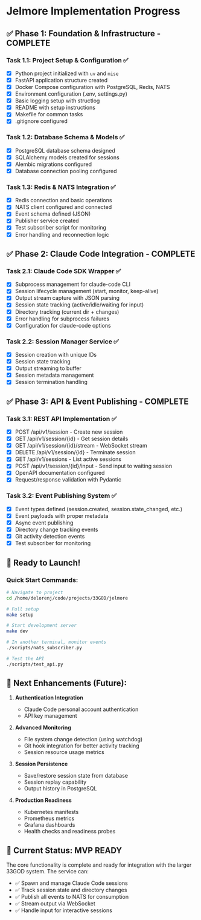 # Jelmore Implementation Progress

## ✅ Phase 1: Foundation & Infrastructure - COMPLETE

### Task 1.1: Project Setup & Configuration ✅
- [x] Python project initialized with `uv` and `mise`
- [x] FastAPI application structure created
- [x] Docker Compose configuration with PostgreSQL, Redis, NATS
- [x] Environment configuration (.env, settings.py)
- [x] Basic logging setup with structlog
- [x] README with setup instructions
- [x] Makefile for common tasks
- [x] .gitignore configured

### Task 1.2: Database Schema & Models ✅
- [x] PostgreSQL database schema designed
- [x] SQLAlchemy models created for sessions
- [x] Alembic migrations configured
- [x] Database connection pooling configured

### Task 1.3: Redis & NATS Integration ✅
- [x] Redis connection and basic operations
- [x] NATS client configured and connected
- [x] Event schema defined (JSON)
- [x] Publisher service created
- [x] Test subscriber script for monitoring
- [x] Error handling and reconnection logic

## ✅ Phase 2: Claude Code Integration - COMPLETE

### Task 2.1: Claude Code SDK Wrapper ✅
- [x] Subprocess management for claude-code CLI
- [x] Session lifecycle management (start, monitor, keep-alive)
- [x] Output stream capture with JSON parsing
- [x] Session state tracking (active/idle/waiting for input)
- [x] Directory tracking (current dir + changes)
- [x] Error handling for subprocess failures
- [x] Configuration for claude-code options

### Task 2.2: Session Manager Service ✅
- [x] Session creation with unique IDs
- [x] Session state tracking
- [x] Output streaming to buffer
- [x] Session metadata management
- [x] Session termination handling

## ✅ Phase 3: API & Event Publishing - COMPLETE

### Task 3.1: REST API Implementation ✅
- [x] POST /api/v1/session - Create new session
- [x] GET /api/v1/session/{id} - Get session details
- [x] GET /api/v1/session/{id}/stream - WebSocket stream
- [x] DELETE /api/v1/session/{id} - Terminate session
- [x] GET /api/v1/sessions - List active sessions
- [x] POST /api/v1/session/{id}/input - Send input to waiting session
- [x] OpenAPI documentation configured
- [x] Request/response validation with Pydantic

### Task 3.2: Event Publishing System ✅
- [x] Event types defined (session.created, session.state_changed, etc.)
- [x] Event payloads with proper metadata
- [x] Async event publishing
- [x] Directory change tracking events
- [x] Git activity detection events
- [x] Test subscriber for monitoring

## 🚀 Ready to Launch!

### Quick Start Commands:
```bash
# Navigate to project
cd /home/delorenj/code/projects/33GOD/jelmore

# Full setup
make setup

# Start development server
make dev

# In another terminal, monitor events
./scripts/nats_subscriber.py

# Test the API
./scripts/test_api.py
```

## 📝 Next Enhancements (Future):

1. **Authentication Integration**
   - Claude Code personal account authentication
   - API key management

2. **Advanced Monitoring**
   - File system change detection (using watchdog)
   - Git hook integration for better activity tracking
   - Session resource usage metrics

3. **Session Persistence**
   - Save/restore session state from database
   - Session replay capability
   - Output history in PostgreSQL

4. **Production Readiness**
   - Kubernetes manifests
   - Prometheus metrics
   - Grafana dashboards
   - Health checks and readiness probes

## 🎯 Current Status: MVP READY

The core functionality is complete and ready for integration with the larger 33GOD system. The service can:
- ✅ Spawn and manage Claude Code sessions
- ✅ Track session state and directory changes
- ✅ Publish all events to NATS for consumption
- ✅ Stream output via WebSocket
- ✅ Handle input for interactive sessions
